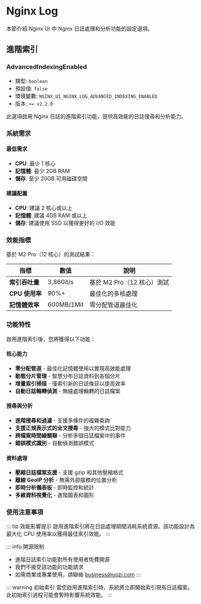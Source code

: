 # Nginx Log

本節介紹 Nginx UI 中 Nginx 日誌處理和分析功能的設定選項。

## 進階索引

### AdvancedIndexingEnabled

- 類型: `boolean`
- 預設值: `false`
- 環境變數: `NGINX_UI_NGINX_LOG_ADVANCED_INDEXING_ENABLED`
- 版本: `>= v2.2.0`

此選項啟用 Nginx 日誌的進階索引功能，提供高效能的日誌搜尋和分析能力。

### 系統需求

#### 最低需求
- **CPU**: 最少 1 核心
- **記憶體**: 最少 2GB RAM
- **儲存**: 至少 20GB 可用磁碟空間

#### 建議配置
- **CPU**: 建議 2 核心或以上
- **記憶體**: 建議 4GB RAM 或以上
- **儲存**: 建議使用 SSD 以獲得更好的 I/O 效能

### 效能指標

基於 M2 Pro（12 核心）的測試結果：

| 指標 | 數值 | 說明 |
|------|------|------|
| **索引吞吐量** | 3,860it/s | 基於 M2 Pro（12 核心）測試 |
| **CPU 使用率** | 90%+ | 最佳化的多核處理 |
| **記憶體效率** | 600MB/1Mit | 零分配管道最佳化 |

### 功能特性

啟用進階索引後，您將獲得以下功能：

#### 核心能力
- **零分配管道** - 最佳化記憶體使用以實現高效能處理
- **動態分片管理** - 智慧分布日誌資料到各個分片
- **增量索引掃描** - 僅索引新的日誌條目以提高效率
- **自動日誌輪轉偵測** - 無縫處理輪轉的日誌檔案

#### 搜尋與分析
- **進階搜尋和過濾** - 支援多條件的複雜查詢
- **支援正規表示式的全文搜尋** - 強大的模式比對能力
- **跨檔案時間線關聯** - 分析多個日誌檔案中的事件
- **錯誤模式識別** - 自動偵測錯誤模式

#### 資料處理
- **壓縮日誌檔案支援** - 支援 gzip 和其他壓縮格式
- **離線 GeoIP 分析** - 無需外部服務的位置分析
- **即時分析儀表板** - 即時監控和統計
- **多維資料視覺化** - 進階圖表和圖形

### 使用注意事項

::: tip 效能影響提示
啟用進階索引將在日誌處理期間消耗系統資源。該功能設計為最大化 CPU 使用率以獲得最佳索引效能。
:::

::: info 開源限制
- 進階日誌索引功能對所有使用者免費開源
- 我們不接受該功能的功能請求
- 如需商業或專業使用，請聯絡 business@uozi.com
:::

::: warning 初始索引
當您啟用進階索引時，系統將立即開始索引現有日誌檔案。此初始索引過程可能會暫時影響系統效能。
:::